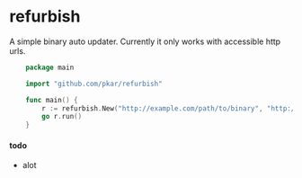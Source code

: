 # refurbish

A simple binary auto updater. Currently it only works with accessible http urls.

```go
	package main

	import "github.com/pkar/refurbish"

	func main() {
		r := refurbish.New("http://example.com/path/to/binary", "http://example.com/path/to/md5", "sudo initctl restart binary")
		go r.run()
	}
```

#### todo
- alot
